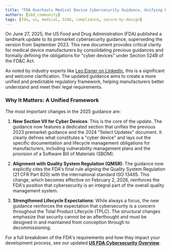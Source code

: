 ```yaml
---
title: "FDA Overhauls Medical Device Cybersecurity Guidance, Unifying Rules for 'Cyber Devices'"
authors: [sbd_community]
tags: [fda, us, medical, 524b, compliance, secure-by-design]
---
```


On June 27, 2025, the US Food and Drug Administration (FDA) published a landmark update to its premarket cybersecurity guidance, superseding the version from September 2023. This new document provides critical clarity for medical device manufacturers by consolidating previous guidances and formally defining the obligations for "cyber devices" under Section 524B of the FD&C Act.

<!-- truncate -->

As noted by industry experts like [Leo Eisner on LinkedIn](https://www.linkedin.com/feed/update/urn:li:activity:7344080831671357441/), this is a significant and welcome clarification. The updated guidance aims to create a more unified and predictable regulatory framework, helping manufacturers better understand and meet their legal requirements.

### Why It Matters: A Unified Framework

The most important changes in the 2025 guidance are:

1.  **New Section VII for Cyber Devices**: This is the core of the update. The guidance now features a dedicated section that unifies the previous 2023 premarket guidance and the 2024 "Select Updates" document. It clearly defines what constitutes a "cyber device" and lays out the specific documentation and lifecycle management obligations for manufacturers, including vulnerability management plans and the provision of a Software Bill of Materials (SBOM).

2.  **Alignment with Quality System Regulation (QMSR)**: The guidance now explicitly cites the FDA's final rule aligning the Quality System Regulation (21 CFR Part 820) with the international standard ISO 13485. This change, which becomes effective on February 2, 2026, reinforces the FDA's position that cybersecurity is an integral part of the overall quality management system.

3.  **Strengthened Lifecycle Expectations**: While always a focus, the new guidance reinforces the expectation that cybersecurity is a concern throughout the Total Product Lifecycle (TPLC). The structural changes emphasize that security cannot be an afterthought and must be designed in and maintained from conception through to decommissioning.

For a full breakdown of the FDA's requirements and how they impact your development process, see our updated [**US FDA Cybersecurity Overview**](/docs/standards/us/fda-cybersecurity-overview). 
